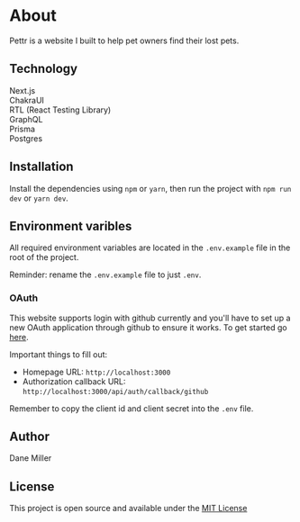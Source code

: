 # About

Pettr is a website I built to help pet owners find their lost pets.

## Technology

Next.js  
ChakraUI  
RTL (React Testing Library)  
GraphQL  
Prisma  
Postgres

## Installation

Install the dependencies using `npm` or `yarn`, then run the project with `npm run dev` or `yarn dev`.

## Environment varibles

All required environment variables are located in the `.env.example` file in the root of the project.

Reminder: rename the `.env.example` file to just `.env`.

### OAuth

This website supports login with github currently and you'll have to set up a new OAuth application through github to ensure it works. To get started go [here](https://docs.github.com/en/developers/apps/creating-an-oauth-app).

Important things to fill out:

- Homepage URL: `http://localhost:3000`
- Authorization callback URL: `http://localhost:3000/api/auth/callback/github`

Remember to copy the client id and client secret into the `.env` file.

## Author

Dane Miller

## License

This project is open source and available under the [MIT License](https://github.com/Danex2/pettr/blob/main/LICENSE)
